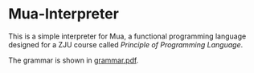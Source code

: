 # Mua-Interpreter

This is a simple interpreter for Mua, a functional programming language designed for a ZJU course called *Principle of Programming Language*.

The grammar is shown in [grammar.pdf](https://github.com/JouleYuan/Mua-Interpreter/blob/master/grammar.pdf).
